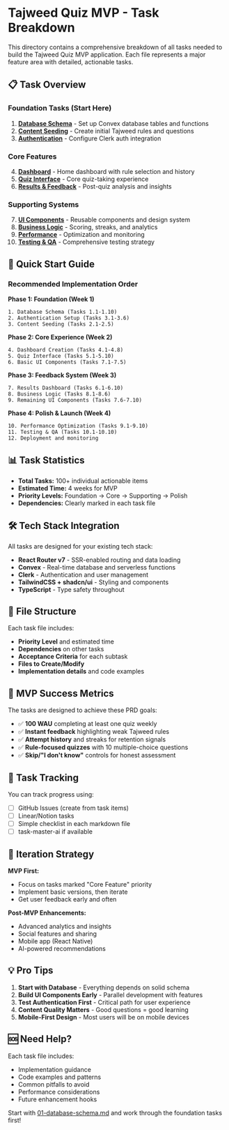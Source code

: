 # Tajweed Quiz MVP - Task Breakdown

This directory contains a comprehensive breakdown of all tasks needed to build the Tajweed Quiz MVP application. Each file represents a major feature area with detailed, actionable tasks.

## 📋 Task Overview

### Foundation Tasks (Start Here)
1. **[Database Schema](./01-database-schema.md)** - Set up Convex database tables and functions
2. **[Content Seeding](./02-content-seeding.md)** - Create initial Tajweed rules and questions
3. **[Authentication](./03-authentication.md)** - Configure Clerk auth integration

### Core Features
4. **[Dashboard](./04-dashboard.md)** - Home dashboard with rule selection and history
5. **[Quiz Interface](./05-quiz-interface.md)** - Core quiz-taking experience
6. **[Results & Feedback](./06-results-feedback.md)** - Post-quiz analysis and insights

### Supporting Systems
7. **[UI Components](./07-ui-components.md)** - Reusable components and design system
8. **[Business Logic](./08-business-logic.md)** - Scoring, streaks, and analytics
9. **[Performance](./09-performance-optimization.md)** - Optimization and monitoring
10. **[Testing & QA](./10-testing-qa.md)** - Comprehensive testing strategy

## 🚀 Quick Start Guide

### Recommended Implementation Order

**Phase 1: Foundation (Week 1)**
```
1. Database Schema (Tasks 1.1-1.10)
2. Authentication Setup (Tasks 3.1-3.6)
3. Content Seeding (Tasks 2.1-2.5)
```

**Phase 2: Core Experience (Week 2)**
```
4. Dashboard Creation (Tasks 4.1-4.8)
5. Quiz Interface (Tasks 5.1-5.10)
6. Basic UI Components (Tasks 7.1-7.5)
```

**Phase 3: Feedback System (Week 3)**
```
7. Results Dashboard (Tasks 6.1-6.10)
8. Business Logic (Tasks 8.1-8.6)
9. Remaining UI Components (Tasks 7.6-7.10)
```

**Phase 4: Polish & Launch (Week 4)**
```
10. Performance Optimization (Tasks 9.1-9.10)
11. Testing & QA (Tasks 10.1-10.10)
12. Deployment and monitoring
```

## 📊 Task Statistics

- **Total Tasks:** 100+ individual actionable items
- **Estimated Time:** 4 weeks for MVP
- **Priority Levels:** Foundation → Core → Supporting → Polish
- **Dependencies:** Clearly marked in each task file

## 🛠 Tech Stack Integration

All tasks are designed for your existing tech stack:
- **React Router v7** - SSR-enabled routing and data loading
- **Convex** - Real-time database and serverless functions
- **Clerk** - Authentication and user management
- **TailwindCSS + shadcn/ui** - Styling and components
- **TypeScript** - Type safety throughout

## 📁 File Structure

Each task file includes:
- **Priority Level** and estimated time
- **Dependencies** on other tasks
- **Acceptance Criteria** for each subtask
- **Files to Create/Modify**
- **Implementation details** and code examples

## 🎯 MVP Success Metrics

The tasks are designed to achieve these PRD goals:
- ✅ **100 WAU** completing at least one quiz weekly
- ✅ **Instant feedback** highlighting weak Tajweed rules
- ✅ **Attempt history** and streaks for retention signals
- ✅ **Rule-focused quizzes** with 10 multiple-choice questions
- ✅ **Skip/"I don't know"** controls for honest assessment

## 📝 Task Tracking

You can track progress using:
- [ ] GitHub Issues (create from task items)
- [ ] Linear/Notion tasks
- [ ] Simple checklist in each markdown file
- [ ] task-master-ai if available

## 🔄 Iteration Strategy

**MVP First:**
- Focus on tasks marked "Core Feature" priority
- Implement basic versions, then iterate
- Get user feedback early and often

**Post-MVP Enhancements:**
- Advanced analytics and insights
- Social features and sharing
- Mobile app (React Native)
- AI-powered recommendations

## 💡 Pro Tips

1. **Start with Database** - Everything depends on solid schema
2. **Build UI Components Early** - Parallel development with features
3. **Test Authentication First** - Critical path for user experience
4. **Content Quality Matters** - Good questions = good learning
5. **Mobile-First Design** - Most users will be on mobile devices

## 🆘 Need Help?

Each task file includes:
- Implementation guidance
- Code examples and patterns
- Common pitfalls to avoid
- Performance considerations
- Future enhancement hooks

Start with [01-database-schema.md](./01-database-schema.md) and work through the foundation tasks first!
